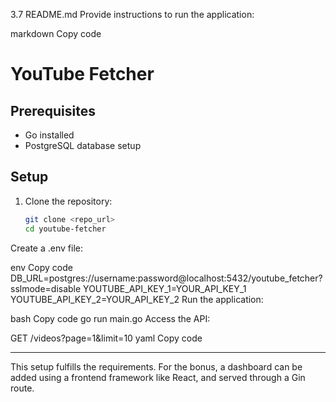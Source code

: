 3.7 README.md
Provide instructions to run the application:

markdown
Copy code
# YouTube Fetcher

## Prerequisites
- Go installed
- PostgreSQL database setup

## Setup
1. Clone the repository:
   ```bash
   git clone <repo_url>
   cd youtube-fetcher
Create a .env file:

env
Copy code
DB_URL=postgres://username:password@localhost:5432/youtube_fetcher?sslmode=disable
YOUTUBE_API_KEY_1=YOUR_API_KEY_1
YOUTUBE_API_KEY_2=YOUR_API_KEY_2
Run the application:

bash
Copy code
go run main.go
Access the API:

GET /videos?page=1&limit=10
yaml
Copy code

---

This setup fulfills the requirements. For the bonus, a dashboard can be added using a frontend framework like React, and served through a Gin route.





